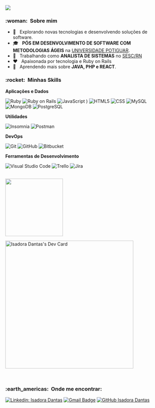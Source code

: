 
![](https://komarev.com/ghpvc/?username=devisaah&color=006bed)

<h3> :woman: &nbsp;Sobre mim </h3>

- 🤔 &nbsp; Explorando novas tecnologias e desenvolvendo soluções de software.
- 🎓 &nbsp; **PÓS EM DESENVOLVIMENTO DE SOFTWARE COM METODOLOGIAS ÁGEIS** na <a href="https://www.unp.br">UNIVERSIDADE POTIGUAR</a>.
- 💼 &nbsp; Trabalhando como **ANALISTA DE SISTEMAS** no <a href="https://sescrn.com.br">SESC/RN</a>
- ❤  &nbsp; Apaixonada por tecnologia e Ruby on Rails 
- 🌱 &nbsp; Aprendendo mais sobre **JAVA, PHP e REACT**.

<h3> :rocket: &nbsp;Minhas Skills </h3>

**Aplicações e Dados**
  
  ![Ruby](https://img.shields.io/badge/-Ruby-333333?style=flat&logo=Ruby)
  ![Ruby on Rails](https://img.shields.io/badge/Ruby_on_Rails-333333?style=flat&logo=ruby-on-rails)
  ![JavaScript](https://img.shields.io/badge/-JavaScript-333333?style=flat&logo=javascript)
)
  ![HTML5](https://img.shields.io/badge/-HTML5-333333?style=flat&logo=HTML5)
  ![CSS](https://img.shields.io/badge/-CSS-333333?style=flat&logo=CSS3&logoColor=1572B6)
  ![MySQL](https://img.shields.io/badge/-MySQL-333333?style=flat&logo=mysql)
  ![MongoDB](https://img.shields.io/badge/-MongoDB-333333?style=flat&logo=mongodb)
  ![PostgreSQL](https://img.shields.io/badge/-PostgreSQL-333333?style=flat&logo=postgresql)

**Utilidades**

  ![Insomnia](https://img.shields.io/badge/-Insomnia-333333?style=flat&logo=insomnia)
  ![Postman](https://img.shields.io/badge/-Postman-333333?style=flat&logo=postman)

**DevOps**

  ![Git](https://img.shields.io/badge/-Git-333333?style=flat&logo=git)
  ![GitHub](https://img.shields.io/badge/-GitHub-333333?style=flat&logo=github)
  ![Bitbucket](https://img.shields.io/badge/-Bitbucket-333333?style=flat&logo=bitbucket)
  

**Ferramentas de Desenvolvimento**

  ![Visual Studio Code](https://img.shields.io/badge/-Visual%20Studio%20Code-333333?style=flat&logo=visual-studio-code&logoColor=007ACC)
  ![Trello](https://img.shields.io/badge/-Trello-333333?style=flat&logo=trello&logoColor=007ACC)
  ![Jira](https://img.shields.io/badge/-Jira-333333?style=flat&logo=jira&logoColor=007ACC)

<br/>

<a href="https://github.com/devisaah">
  <img height="180em" src="https://github-readme-stats.vercel.app/api?username=devisaah&theme=dracula&show_icons=true" />
</a>

<a href="https://app.daily.dev/isadoradantas51"><img src="https://api.daily.dev/devcards/dbda7aedcb8f4386bebbdd3275d82b59.png?r=tb8" width="400" alt="Isadora Dantas's Dev Card"/></a>


<br/>

<h3> :earth_americas: &nbsp;Onde me encontrar: </h3> 

[![Linkedin: Isadora Dantas](https://img.shields.io/badge/-devisaah-blue?style=flat-square&logo=Linkedin&logoColor=white&link=https://www.linkedin.com/in/isadoramdantas/)](https://www.linkedin.com/in/isadoramdantas/)
[![Gmail Badge](https://img.shields.io/badge/-devisaah@gmail.com-006bed?style=flat-square&logo=Gmail&logoColor=white&link=mailto:devisaah@gmail.com)](mailto:devisaah@gmail.com)
[![GitHub Isadora Dantas]( https://img.shields.io/github/followers/devisaah?label=follow&style=social)](https://github.com/devisaah)

